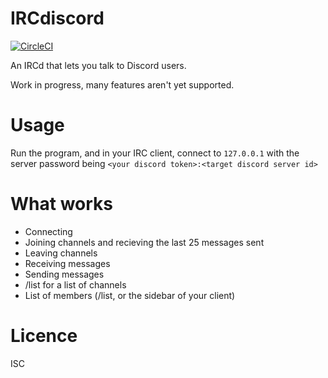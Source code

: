 # IRCdiscord

[![CircleCI](https://circleci.com/gh/tadeokondrak/IRCdiscord/tree/master.svg?style=svg)](https://circleci.com/gh/tadeokondrak/IRCdiscord/tree/master)

An IRCd that lets you talk to Discord users.

Work in progress, many features aren't yet supported.

# Usage

Run the program, and in your IRC client, connect to `127.0.0.1` with the server password being `<your discord token>:<target discord server id>`

# What works

- Connecting
- Joining channels and recieving the last 25 messages sent
- Leaving channels
- Receiving messages
- Sending messages
- /list for a list of channels
- List of members (/list, or the sidebar of your client)

# Licence

ISC
